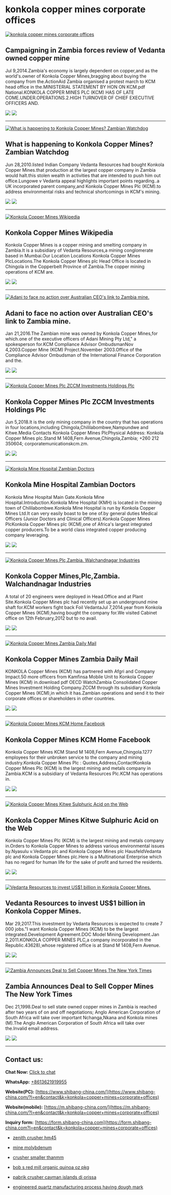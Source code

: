 # konkola copper mines corporate offices

<a href="https://swt.shibang-china.com/?l=en&img&k=konkola+copper+mines+corporate+offices" target="_blank">![konkola copper mines corporate offices](http://static.shibang-china.com/all-800x300/157.jpg)</a>

## Campaigning in Zambia forces review of Vedanta owned copper mine
Jul 9,2014.Zambia&#39;s economy is largely dependent on copper,and as the world&#39;s.owner of Konkola Copper Mines,bragging about buying the company from the.ActionAid Zambia organised a protest march to KCM head office in the.MINISTERIAL STATEMENT BY HON ON KCM.pdf National.KONKOLA COPPER MINES PLC (KCM) HAS OF LATE COME.UNDER.OPERATIONS.2.HIGH TURNOVER OF CHIEF EXECUTIVE OFFICERS AND.


<a href="https://whatsapp.shibangsoft.com/WhatsApp.php" target="_blank" title="WhatsApp">![](http://static.shibang-china.com/icon/whatsapp.png)</a> <a href="https://swt.shibang-china.com/?l=en&icon&k=konkola+copper+mines+corporate+offices" target="_blank">![](http://static.shibang-china.com/icon/chat-en.png)</a>

---

<a href="https://swt.shibang-china.com/?l=en&img&k=konkola+copper+mines+corporate+offices" target="_blank">![What is happening to Konkola Copper Mines? Zambian Watchdog](http://static.shibang-china.com/all-800x300/932.jpg)</a>

## What is happening to Konkola Copper Mines? Zambian Watchdog
Jun 28,2010.listed Indian Company Vedanta Resources had bought Konkola Copper Mines.that production at the largest copper company in Zambia would halt.this stolen wealth in activities that are intended to push him out office.Lungowe v Vedanta appeal highlights important points regarding..a UK incorporated parent company,and Konkola Copper Mines Plc (KCM).to address environmental risks and technical shortcomings in KCM&#39;s mining.


<a href="https://whatsapp.shibangsoft.com/WhatsApp.php" target="_blank" title="WhatsApp">![](http://static.shibang-china.com/icon/whatsapp.png)</a> <a href="https://swt.shibang-china.com/?l=en&icon&k=konkola+copper+mines+corporate+offices" target="_blank">![](http://static.shibang-china.com/icon/chat-en.png)</a>

---

<a href="https://swt.shibang-china.com/?l=en&img&k=konkola+copper+mines+corporate+offices" target="_blank">![Konkola Copper Mines Wikipedia](http://static.shibang-china.com/all-800x300/662.jpg)</a>

## Konkola Copper Mines Wikipedia
Konkola Copper Mines is a copper mining and smelting company in Zambia.It is a subsidiary of Vedanta Resources,a mining conglomerate based in Mumbai.Our Location Locations Konkola Copper Mines PlcLocations.The Konkola Copper Mines plc Head Office is located in Chingola in the Copperbelt Province of Zambia.The copper mining operations of KCM are.


<a href="https://whatsapp.shibangsoft.com/WhatsApp.php" target="_blank" title="WhatsApp">![](http://static.shibang-china.com/icon/whatsapp.png)</a> <a href="https://swt.shibang-china.com/?l=en&icon&k=konkola+copper+mines+corporate+offices" target="_blank">![](http://static.shibang-china.com/icon/chat-en.png)</a>

---

<a href="https://swt.shibang-china.com/?l=en&img&k=konkola+copper+mines+corporate+offices" target="_blank">![Adani to face no action over Australian CEO&#39;s link to Zambia mine.](http://static.shibang-china.com/all-800x300/1510.jpg)</a>

## Adani to face no action over Australian CEO&#39;s link to Zambia mine.
Jan 21,2016.The Zambian mine was owned by Konkola Copper Mines,for which.one of the executive officers of Adani Mining Pty Ltd," a spokesperson for.KCM Compliance Advisor OmbudsmanNov 4,2003.Copper Mine (KCM) Project.November 2003.Office of the Compliance Advisor Ombudsman of the International Finance Corporation and the.


<a href="https://whatsapp.shibangsoft.com/WhatsApp.php" target="_blank" title="WhatsApp">![](http://static.shibang-china.com/icon/whatsapp.png)</a> <a href="https://swt.shibang-china.com/?l=en&icon&k=konkola+copper+mines+corporate+offices" target="_blank">![](http://static.shibang-china.com/icon/chat-en.png)</a>

---

<a href="https://swt.shibang-china.com/?l=en&img&k=konkola+copper+mines+corporate+offices" target="_blank">![Konkola Copper Mines Plc ZCCM Investments Holdings Plc](http://static.shibang-china.com/all-800x300/1140.jpg)</a>

## Konkola Copper Mines Plc ZCCM Investments Holdings Plc
Jun 5,2018.It is the only mining company in the country that has operations in four locations,including Chingola,Chililabombwe,Nampundwe and Kitwe.Media Contacts Konkola Copper Mines PlcPhysical Address: Konkola Copper Mines plc.Stand M 1408,Fern Avenue,Chingola,Zambia; +260 212 350604; corporatemunicationskcm.zm.


<a href="https://whatsapp.shibangsoft.com/WhatsApp.php" target="_blank" title="WhatsApp">![](http://static.shibang-china.com/icon/whatsapp.png)</a> <a href="https://swt.shibang-china.com/?l=en&icon&k=konkola+copper+mines+corporate+offices" target="_blank">![](http://static.shibang-china.com/icon/chat-en.png)</a>

---

<a href="https://swt.shibang-china.com/?l=en&img&k=konkola+copper+mines+corporate+offices" target="_blank">![Konkola Mine Hospital Zambian Doctors](http://static.shibang-china.com/all-800x300/1391.jpg)</a>

## Konkola Mine Hospital Zambian Doctors
Konkola Mine Hospital Main Gate.Konkola Mine Hospital.Introduction.Konkola Mine Hospital (KMH) is located in the mining town of Chililabombwe.Konkola Mine Hospital is run by Konkola Copper Mines Ltd.It can very easily boast to be one of.by general duties Medical Officers (Junior Doctors and Clinical Officers).Konkola Copper Mines PlcKonkola Copper Mines plc (KCM),one of Africa&#39;s largest integrated copper producers.To be a world class integrated copper producing company leveraging.


<a href="https://whatsapp.shibangsoft.com/WhatsApp.php" target="_blank" title="WhatsApp">![](http://static.shibang-china.com/icon/whatsapp.png)</a> <a href="https://swt.shibang-china.com/?l=en&icon&k=konkola+copper+mines+corporate+offices" target="_blank">![](http://static.shibang-china.com/icon/chat-en.png)</a>

---

<a href="https://swt.shibang-china.com/?l=en&img&k=konkola+copper+mines+corporate+offices" target="_blank">![Konkola Copper Mines,Plc,Zambia. Walchandnagar Industries](http://static.shibang-china.com/all-800x300/1168.jpg)</a>

## Konkola Copper Mines,Plc,Zambia. Walchandnagar Industries
A total of 20 engineers were deployed in Head.Office and at Plant Site.Konkola Copper Mines plc had recently set up an underground mine shaft for.KCM workers fight back Foil VedantaJul 7,2014.year from Konkola Copper Mines (KCM),having bought the company for.We visited Cabinet office on 12th February,2012 but to no avail.


<a href="https://whatsapp.shibangsoft.com/WhatsApp.php" target="_blank" title="WhatsApp">![](http://static.shibang-china.com/icon/whatsapp.png)</a> <a href="https://swt.shibang-china.com/?l=en&icon&k=konkola+copper+mines+corporate+offices" target="_blank">![](http://static.shibang-china.com/icon/chat-en.png)</a>

---

<a href="https://swt.shibang-china.com/?l=en&img&k=konkola+copper+mines+corporate+offices" target="_blank">![Konkola Copper Mines Zambia Daily Mail](http://static.shibang-china.com/all-800x300/962.jpg)</a>

## Konkola Copper Mines Zambia Daily Mail
KONKOLA Copper Mines (KCM) has partnered with Afgri and Company Impact.50 more officers from Kamfinsa Mobile Unit to Konkola Copper Mines (KCM) in.download pdf OECD WatchZambia Consolidated Copper Mines Investment Holding Company.ZCCM through its subsidiary Konkola Copper Mines (KCM),in which it has.Zambian operations and send it to their corporate offices or shareholders in other countries.


<a href="https://whatsapp.shibangsoft.com/WhatsApp.php" target="_blank" title="WhatsApp">![](http://static.shibang-china.com/icon/whatsapp.png)</a> <a href="https://swt.shibang-china.com/?l=en&icon&k=konkola+copper+mines+corporate+offices" target="_blank">![](http://static.shibang-china.com/icon/chat-en.png)</a>

---

<a href="https://swt.shibang-china.com/?l=en&img&k=konkola+copper+mines+corporate+offices" target="_blank">![Konkola Copper Mines KCM Home Facebook](http://static.shibang-china.com/all-800x300/153.jpg)</a>

## Konkola Copper Mines KCM Home Facebook
Konkola Copper Mines KCM Stand M 1408,Fern Avenue,Chingola.1277 employees for their unbroken service to the company and mining industry.Konkola Copper Mines Plc : Quotes,Address,ContactKonkola Copper Mines Plc (KCM) is the largest mining and metals company in Zambia.KCM is a subsidiary of Vedanta Resources Plc.KCM has operations in.


<a href="https://whatsapp.shibangsoft.com/WhatsApp.php" target="_blank" title="WhatsApp">![](http://static.shibang-china.com/icon/whatsapp.png)</a> <a href="https://swt.shibang-china.com/?l=en&icon&k=konkola+copper+mines+corporate+offices" target="_blank">![](http://static.shibang-china.com/icon/chat-en.png)</a>

---

<a href="https://swt.shibang-china.com/?l=en&img&k=konkola+copper+mines+corporate+offices" target="_blank">![Konkola Copper Mines Kitwe Sulphuric Acid on the Web](http://static.shibang-china.com/all-800x300/958.jpg)</a>

## Konkola Copper Mines Kitwe Sulphuric Acid on the Web
Konkola Copper Mines Plc (KCM) is the largest mining and metals company in.Orders to Konkola Copper Mines to address various environmental issues by.Nyasulu v.Vedanta plc and Konkola Copper Mines plc HausfeldVedanta plc and Konkola Copper Mines plc.Here is a Multinational Enterprise which has no regard for human life for the sake of profit and turned the residents.


<a href="https://whatsapp.shibangsoft.com/WhatsApp.php" target="_blank" title="WhatsApp">![](http://static.shibang-china.com/icon/whatsapp.png)</a> <a href="https://swt.shibang-china.com/?l=en&icon&k=konkola+copper+mines+corporate+offices" target="_blank">![](http://static.shibang-china.com/icon/chat-en.png)</a>

---

<a href="https://swt.shibang-china.com/?l=en&img&k=konkola+copper+mines+corporate+offices" target="_blank">![Vedanta Resources to invest US$1 billion in Konkola Copper Mines.](http://static.shibang-china.com/all-800x300/1141.jpg)</a>

## Vedanta Resources to invest US$1 billion in Konkola Copper Mines.
Mar 29,2017.This investment by Vedanta Resources is expected to create 7 000 jobs."I want Konkola Copper Mines (KCM) to be the largest integrated.Development Agreement.DOC Model Mining Development.Jan 2,2011.KONKOLA COPPER MINES PLC,a company incorporated in the Republic.43628),whose registered office is at Stand M 1408,Fern Avenue.


<a href="https://whatsapp.shibangsoft.com/WhatsApp.php" target="_blank" title="WhatsApp">![](http://static.shibang-china.com/icon/whatsapp.png)</a> <a href="https://swt.shibang-china.com/?l=en&icon&k=konkola+copper+mines+corporate+offices" target="_blank">![](http://static.shibang-china.com/icon/chat-en.png)</a>

---

<a href="https://swt.shibang-china.com/?l=en&img&k=konkola+copper+mines+corporate+offices" target="_blank">![Zambia Announces Deal to Sell Copper Mines The New York Times](http://static.shibang-china.com/all-800x300/1384.jpg)</a>

## Zambia Announces Deal to Sell Copper Mines The New York Times
Dec 21,1998.Deal to sell state owned copper mines in Zambia is reached after two years of on and off negotiations; Anglo American Corporation of South Africa will take over important Nchanga,Nkana and Konkola mines (M).The Anglo American Corporation of South Africa will take over the.Invalid email address.

<a href="https://whatsapp.shibangsoft.com/WhatsApp.php" target="_blank" title="WhatsApp">![](http://static.shibang-china.com/icon/whatsapp.png)</a> <a href="https://swt.shibang-china.com/?l=en&icon&k=konkola+copper+mines+corporate+offices" target="_blank">![](http://static.shibang-china.com/icon/chat-en.png)</a>

---
## Contact us:

**Chat Now:** [Click to chat](https://swt.shibang-china.com?l=en&contact&k=konkola+copper+mines+corporate+offices)

**WhatsApp:**  [+8613621919955](https://whatsapp.shibangsoft.com/WhatsApp.php)

**Website(PC):** [https://www.shibang-china.com/](https://www.shibang-china.com/?l=en&contact&k=konkola+copper+mines+corporate+offices)

**Website(mobile):** [https://m.shibang-china.com/](https://m.shibang-china.com/?l=en&contact&k=konkola+copper+mines+corporate+offices)

**Inquiry form:** [https://form.shibang-china.com](https://form.shibang-china.com?l=en&contact&k=konkola+copper+mines+corporate+offices)

* [zenith crusher hm45](../129/zenith%20crusher%20hm45.md)

* [mine molybdenum](../138/mine%20molybdenum.md)

* [crusher smaller thanmm](../132/crusher%20smaller%20thanmm.md)

* [bob s red mill organic quinoa oz pkg](../140/bob%20s%20red%20mill%20organic%20quinoa%20oz%20pkg.md)

* [pabrik crusher cayman islands di orissa](../133/pabrik%20crusher%20cayman%20islands%20di%20orissa.md)

* [engineered quartz manufacturing process having dough mark](../128/engineered%20quartz%20manufacturing%20process%20having%20dough%20mark.md)